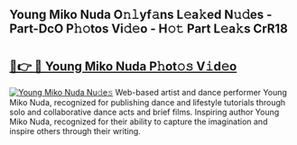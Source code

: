## Young Miko Nuda O𝚗𝚕yf𝚊ns L𝚎a𝚔ed N𝚞𝚍es - Part-DcO P𝚑𝚘tos Vi𝚍𝚎o - H𝚘𝚝 Part L𝚎a𝚔s CrR18

# <h2><a href="http://kfdwaa8.oniu.top/?m=Young+Miko+Nuda">🔗👉 🔴 Young Miko Nuda P𝚑ot𝚘𝚜 V𝚒d𝚎o</a></h2>

[![Young Miko Nuda Nu𝚍e𝚜](https://i.imgur.com/0qMVB7G.gif)](http://kfdwaa8.oniu.top/?m=Young+Miko+Nuda)
Web-based artist and dance performer Young Miko Nuda, recognized for publishing dance and lifestyle tutorials through solo and collaborative dance acts and brief films. Inspiring author Young Miko Nuda, recognized for their ability to capture the imagination and inspire others through their writing.  
